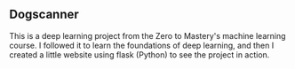 ## Dogscanner

This is a deep learning project from the Zero to Mastery's machine learning course. I followed it to learn the foundations of deep learning, and then I created a little website using flask (Python) to see the project in action.
